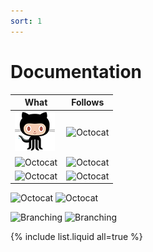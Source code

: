 ```yaml
---
sort: 1
---
```

# Documentation

| What    | Follows  |
| ------- | -------- |
| ![Octocat](images/octocat.png) | ![Octocat](https://github.githubassets.com/images/icons/emoji/octocat.png) |
| ![Octocat](https://github.githubassets.com/images/icons/emoji/octocat.png) | ![Octocat](https://github.githubassets.com/images/icons/emoji/octocat.png) |
| ![Octocat](https://github.githubassets.com/images/icons/emoji/octocat.png) | ![Octocat](https://github.githubassets.com/images/icons/emoji/octocat.png) |

![Octocat](https://github.githubassets.com/images/icons/emoji/octocat.png) ![Octocat](https://github.githubassets.com/images/icons/emoji/octocat.png)

![Branching](https://guides.github.com/activities/hello-world/branching.png) ![Branching](https://guides.github.com/activities/hello-world/branching.png)

{% include list.liquid all=true %}
